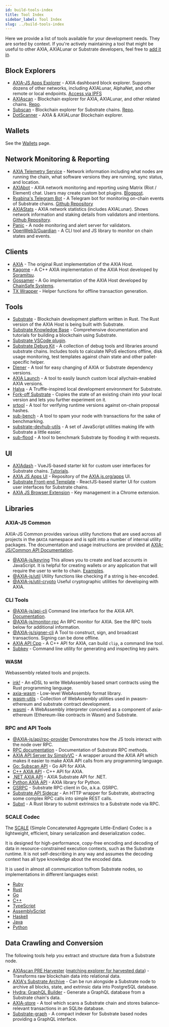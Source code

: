 ```yaml
---
id: build-tools-index
title: Tool Index
sidebar_label: Tool Index
slug: ../build-tools-index
---
```


Here we provide a list of tools available for your development needs. They are sorted by context. If
you're actively maintaining a tool that might be useful to other AXIA, AXIALunar or Substrate
developers, feel free to [add it in](../general/contributing.md).

## Block Explorers

- [AXIA-JS Apps Explorer](https://AXIA.js.org/apps/#/explorer) - AXIA dashboard block
  explorer. Supports dozens of other networks, including AXIALunar, AlphaNet, and other remote or local
  endpoints. [Access via IPFS](https://ipfs.io/ipns/dotapps.io)
- [AXIAscan](https://axiascan.io/) - Blockchain explorer for AXIA, AXIALunar, and other related
  chains. [Repo](https://github.com/axiascan/axiascan-os).
- [Subscan](https://subscan.io) - Blockchain explorer for Substrate chains.
  [Repo](https://github.com/itering/subscan-essentials).
- [DotScanner](https://dotscanner.com?utm_source=AXIA_wiki) - AXIA & AXIALunar Blockchain explorer.

## Wallets

See the [Wallets](build-wallets.md) page.

## Network Monitoring & Reporting

- [AXIA Telemetry Service](https://telemetry.AXIA.io/) - Network information including what
  nodes are running the chain, what software versions they are running, sync status, and location.
- [AXIAbot](https://gitlab.com/AXIAbot) - AXIA network monitoring and reporting using Matrix
  (Riot / Element) chat. Users may create custom bot plugins.
  [Blogpost](https://medium.com/AXIA.network/axiabot-a3dba18c20c8).
- [Ryabina's Telegram Bot](https://github.com/Ryabina-io/substratebot) - A Telegram bot for
  monitoring on-chain events of Substrate chains.
  [Github Repository](https://gitlab.com/AXIAbot/axiabot)
- [AXIAStats](https://axiastats.io/) - AXIA network statistics (includes AXIALunar). Shows
  network information and staking details from validators and intentions.
  [Github Repository](https://github.com/Colm3na/axiastats-v2/).
- [Panic](https://github.com/SimplyVC/panic_AXIA) - A node monitoring and alert server for
  validators.
- [OpenWeb3/Guardian](https://github.com/open-web3-stack/guardian) - A CLI tool and JS library to
  monitor on chain states and events.

## Clients

- [AXIA](https://github.com/axia-tech/AXIA) - The original Rust implementation of the
  AXIA Host.
- [Kagome](https://github.com/soramitsu/kagome) - A C++ AXIA implementation of the AXIA Host
  developed by [Soramitsu](https://github.com/soramitsu).
- [Gossamer](https://github.com/ChainSafe/gossamer) - A Go implementation of the AXIA Host
  developed by [ChainSafe Systems](https://chainsafe.io/).
- [TX Wrapper](https://github.com/axia-tech/txwrapper) - Helper functions for offline transaction
  generation.

## Tools

- [Substrate](https://github.com/axia-tech/substrate) - Blockchain development platform written in
  Rust. The Rust version of the AXIA Host is being built with Substrate.
- [Substrate Knowledge Base](https://substrate.dev/docs/en) - Comprehensive documentation and
  tutorials for building a blockchain using Substrate.
- [Substrate VSCode plugin](https://github.com/axia-tech/vscode-substrate).
- [Substrate Debug Kit](https://github.com/axia-tech/substrate-debug-kit) - A collection of debug
  tools and libraries around substrate chains. Includes tools to calculate NPoS elections offline,
  disk usage monitoring, test templates against chain state and other pallet-specific helper.
- [Diener](https://crates.io/crates/diener) - A tool for easy changing of AXIA or Substrate
  dependency versions.
- [AXIA Launch](https://github.com/shawntabrizi/AXIA-launch) - A tool to easily launch
  custom local allychain-enabled AXIA versions.
- [Halva](https://github.com/halva-suite/halva) - A Truffle-inspired local development environment
  for Substrate.
- [Fork-off Substrate](https://github.com/maxsam4/fork-off-substrate) - Copies the state of an
  existing chain into your local version and lets you further experiment on it.
- [srtool](https://www.chevdor.com/tags/srtool/) - A tool for verifying runtime versions against
  on-chain proposal hashes.
- [sub-bench](https://github.com/nikvolf/sub-bench) - A tool to spam your node with transactions for
  the sake of benchmarking.
- [substrate-devhub-utils](https://github.com/danforbes/substrate-devhub-utils) - A set of
  JavaScript utilities making life with Substrate a little easier.
- [sub-flood](https://github.com/NikVolf/sub-flood) - A tool to benchmark Substrate by flooding it
  with requests.

## UI

- [AXIAdash](https://github.com/Swader/axiadash) - VueJS-based starter kit for custom user
  interfaces for Substrate chains. [Tutorials](https://dotleap.com/tag/tutorial/).
- [AXIA JS Apps UI](https://github.com/AXIA-js/apps) - Repository of the
  [AXIA.js.org/apps](https://AXIA.js.org/apps) UI.
- [Substrate Front-end Template](https://github.com/substrate-developer-hub/substrate-front-end-template) -
  ReactJS-based starter UI for custom user interfaces for Substrate chains.
- [AXIA JS Browser Extension](https://github.com/AXIA-js/extension) - Key management in a
  Chrome extension.

## Libraries

### AXIA-JS Common

AXIA-JS Common provides various utility functions that are used across all projects in the
`@AXIA` namespace and is split into a number of internal utility packages. The documentation and
usage instructions are provided at
[AXIA-JS/Common API Documentation](https://AXIA.js.org/common/).

- [@AXIA-js/keyring](https://AXIA.js.org/common/keyring/) This allows you to create and load
  accounts in JavaScript. It is helpful for creating wallets or any application that will require
  the user to write to chain. [Examples](https://AXIA.js.org/docs/keyring/start/create).
- [@AXIA-js/util](https://AXIA.js.org/common/util/) Utility functions like checking if a string
  is hex-encoded.
- [@AXIA-js/util-crypto](https://AXIA.js.org/common/util-crypto/) Useful cryptographic
  utilities for developing with AXIA.

### CLI Tools

- [@AXIA-js/api-cli](https://github.com/AXIA-js/tools/tree/master/packages/api-cli) Command
  line interface for the AXIA API. [Documentation](https://AXIA.js.org/docs/api/start).
- [@AXIA-js/monitor-rpc](https://github.com/AXIA-js/tools/tree/master/packages/monitor-rpc) An
  RPC monitor for AXIA. See the RPC tools below for additional information.
- [@AXIA-js/signer-cli](https://github.com/AXIA-js/tools/tree/master/packages/signer-cli) A
  Tool to construct, sign, and broadcast transactions. Signing can be done offline.
- [AXIA API Cpp](https://github.com/usetech-llc/AXIA_api_cpp) - A С++ API for AXIA, can
  build `clip`, a command line tool.
- [Subkey](https://substrate.dev/docs/en/knowledgebase/integrate/subkey) - Command line utility for
  generating and inspecting key pairs.

### WASM

Webassembly related tools and projects.

- [ink!](https://github.com/axia-tech/ink/) - An eDSL to write WebAssembly based smart contracts
  using the Rust programming language.
- [axia-wasm](https://github.com/axia-tech/axia-wasm) - Low-level WebAssembly format library.
- [wasm-utils](https://github.com/axia-tech/wasm-utils) - Collection of WebAssembly utilities used
  in pwasm-ethereum and substrate contract development.
- [wasmi](https://github.com/axia-tech/wasmi) - A WebAssembly interpreter conceived as a component
  of axia-ethereum (Ethereum-like contracts in Wasm) and Substrate.

### RPC and API Tools

- [@AXIA-js/api/rpc-provider](https://github.com/AXIA-js/api/tree/master/packages/rpc-provider)
  Demonstrates how the JS tools interact with the node over RPC.
- [RPC documentation](https://AXIA.js.org/docs/substrate/rpc) - Documentation of Substrate RPC
  methods.
- [AXIA API Server by SimplyVC](https://github.com/SimplyVC/AXIA_api_server) - A wrapper
  around the AXIA API which makes it easier to make AXIA API calls from any programming
  language.
- [Go: Subscan API](https://github.com/itering/substrate-api-rpc) - Go API for AXIA.
- [C++ AXIA API](https://github.com/usetech-llc/AXIA_api_cpp) - С++ API for AXIA.
- [.NET AXIA API](https://github.com/usetech-llc/AXIA_api_dotnet) - AXIA Substrate API
  for .NET.
- [Python AXIA API](https://github.com/axiascan/py-substrate-interface) - AXIA library for
  Python.
- [GSRPC](https://github.com/centrifuge/go-substrate-rpc-client/) - Substrate RPC client in Go,
  a.k.a. GSRPC.
- [Substrate API Sidecar](https://github.com/axia-tech/substrate-api-sidecar) - An HTTP wrapper for
  Substrate, abstracting some complex RPC calls into simple REST calls.
- [Subxt](https://github.com/axia-tech/substrate-subxt) - A Rust library to submit extrinsics to a
  Substrate node via RPC.

### SCALE Codec

The [SCALE](https://substrate.dev/docs/en/knowledgebase/advanced/codec) (Simple Concatenated
Aggregate Little-Endian) Codec is a lightweight, efficient, binary serialization and deserialization
codec.

It is designed for high-performance, copy-free encoding and decoding of data in resource-constrained
execution contexts, such as the Substrate runtime. It is not self-describing in any way and assumes
the decoding context has all type knowledge about the encoded data.

It is used in almost all communication to/from Substrate nodes, so implementations in different
languages exist:

- [Ruby](https://github.com/itering/scale.rb)
- [Rust](https://github.com/axia-tech/axia-scale-codec)
- [Go](https://github.com/itering/scale.go)
- [C++](https://github.com/soramitsu/kagome/tree/master/core/scale)
- [TypeScript](https://github.com/AXIA-js/api)
- [AssemblyScript](https://github.com/LimeChain/as-scale-codec)
- [Haskell](https://github.com/airalab/hs-web3/tree/master/src/Codec)
- [Java](https://github.com/emeraldpay/axiaj)
- [Python](https://github.com/axiascan/py-scale-codec)

## Data Crawling and Conversion

The following tools help you extract and structure data from a Substrate node.

- [AXIAscan PRE Harvester](https://github.com/axiascan/axiascan-pre-harvester)
  ([matching explorer for harvested data](https://github.com/axiascan/axiascan-pre-explorer-gui)) -
  Transforms raw blockchain data into relational data.
- [AXIA's Substrate Archive](https://github.com/axia-tech/substrate-archive) - Can be run
  alongside a Substrate node to archive all blocks, state, and extrinsic data into PostgreSQL
  database.
- [Hydra: GraphQL Builder](https://github.com/Joystream/joystream/tree/query_node/query-node) -
  Generate a GraphQL database from a Substrate chain's data.
- [AXIA-store](https://github.com/TheGoldenEye/axia-store) - A tool which scans a Substrate chain
  and stores balance-relevant transactions in an SQLite database.
- [Substrate-graph](https://github.com/playzero/substrate-graph) - A compact indexer for Substrate
  based nodes providing a GraphQL interface.
